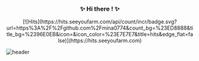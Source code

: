 
<!--
**mina0774/mina0774** is a ✨ _special_ ✨ repository because its `README.md` (this file) appears on your GitHub profile.

Here are some ideas to get you started:

- 🔭 I’m currently working on ...
- 🌱 I’m currently learning ...
- 👯 I’m looking to collaborate on ...
- 🤔 I’m looking for help with ...
- 💬 Ask me about ...
- 📫 How to reach me: ...
- 😄 Pronouns: ...
- ⚡ Fun fact: ...
-->

<h3 align="center">✨ Hi there !  ✨</h3>
<center>[![Hits](https://hits.seeyoufarm.com/api/count/incr/badge.svg?url=https%3A%2F%2Fgithub.com%2Fmina0774&count_bg=%23ED8888&title_bg=%2396E0EB&icon=&icon_color=%23E7E7E7&title=hits&edge_flat=false)](https://hits.seeyoufarm.com)</center>

![header](https://capsule-render.vercel.app/api?color=FFA07A&height=400&section=header&text=MinAhJo&fontSize=90&animation=fadeIn&fontColor=FFFFFF)

